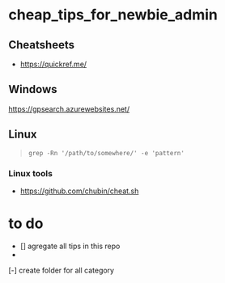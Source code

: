 # cheap_tips_for_newbie_admin

## Cheatsheets
- https://quickref.me/

## Windows
https://gpsearch.azurewebsites.net/


## Linux
>     grep -Rn '/path/to/somewhere/' -e 'pattern'

### Linux tools
- https://github.com/chubin/cheat.sh



# to do
- [] agregate all tips in this repo
- 
[-] create folder for all category
